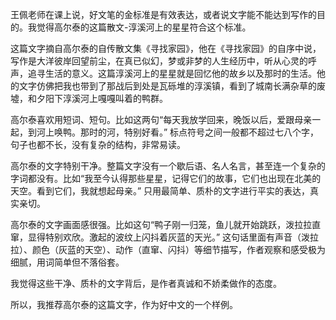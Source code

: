王佩老师在课上说，好文笔的金标准是有效表达，或者说文字能不能达到写作的目的。我觉得高尔泰的这篇散文-淳溪河上的星星符合这个标准。

这篇文字摘自高尔泰的自传散文集《寻找家园》，他在《寻找家园》的自序中说，写作是大洋彼岸回望前尘，在真已似幻，梦或非梦的人生经历中，听从心灵的呼声，追寻生活的意义。这篇淳溪河上的星星就是回忆他的故乡以及那时的生活。他的文字仿佛把我也带到了那战后到处是瓦砾堆的淳溪镇，看到了城南长满杂草的废墟，和夕阳下淳溪河上嘎嘎叫着的鸭群。

高尔泰喜欢用短词、短句。比如这两句“每天我放学回来，晚饭以后，爱跟母亲一起，到河上唤鸭。那时的河，特别好看。” 标点符号之间一般都不超过七八个字，句子也都不长，没有复杂的结构，非常易读。

高尔泰的文字特别干净。整篇文字没有一个歇后语、名人名言，甚至连一个复杂的字词都没有。比如“我至今认得那些星星，记得它们的故事，它们也出现在北美的天空。看到它们，我就想起母亲。” 只用最简单、质朴的文字进行平实的表达，真实亲切。

高尔泰的文字画面感很强。比如这句“鸭子刚一归笼，鱼儿就开始跳跃，泼拉拉直窜，显得特别欢欣。激起的波纹上闪抖着灰蓝的天光。” 这句话里面有声音（泼拉拉）、颜色（灰蓝的天空）、动作（直窜、闪抖）等细节描写，作者观察和感受极为细腻，用词简单但不落俗套。

我觉得这些干净、质朴的文字背后，是作者真诚和不娇柔做作的态度。

所以，我推荐高尔泰的这篇文字，作为好中文的一个样例。
